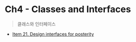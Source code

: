 # Ch4 - Classes and Interfaces
> 클래스와 인터페이스 

- [Item 21. Design interfaces for posterity](https://kodakyung.github.io/2019/01/17/old-post-EffectiveJava-2019-01-17-Java-Design-interfaces-for-posterity/)
